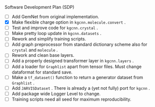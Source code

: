 Software Development Plan (SDP)

* [ ] Add GemNet from original implementation.
* [x] Make flexible charge option in ``kgcnn.molecule.convert`` .
* [ ] Test and improve code for ``kgcnn.crystal`` . 
* [ ] Make pretty loop update in `kgcnn.datasets` .
* [ ] Rework and simplify training scripts.
* [ ] Add graph preprocessor from standard dictionary scheme also for ``crystal`` and `molecule` .
* [ ] Rework and clean base layers.
* [ ] Add a properly designed transformer layer in ``kgcnn.layers`` .
* [ ] Add a loader for ``Graphlist`` apart from tensor files. Must change dataformat for standard save.
* [ ] Make a ``tf_dataset()`` function to return a generator dataset from `Graphlist` .
* [ ] Add ``JARVISDataset`` . There is already a (yet not fully) port for `kgcnn` .
* [ ] Add package wide Logger Level to change. 
* [ ] Training scripts need all seed for maximum reproducibility.